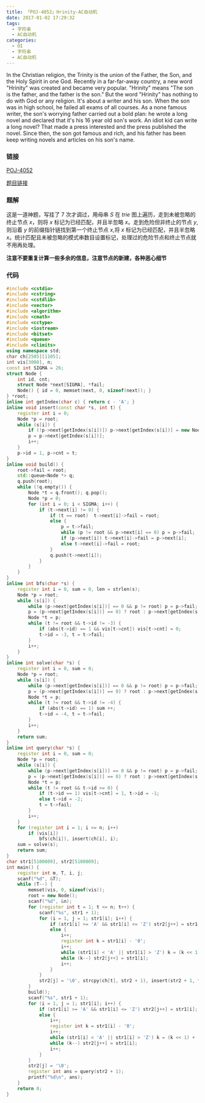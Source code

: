 ```yaml
---
title: 「POJ-4052」Hrinity-AC自动机
date: 2017-01-02 17:29:32
tags:
  - 字符串
  - AC自动机
categories:
  - OI
  - 字符串
  - AC自动机
---
```

In the Christian religion, the Trinity is the union of the Father, the Son, and the
Holy Spirit in one God. Recently in a far-far-away country, a new word "Hrinity" was
created and became very popular. "Hrinity" means "The son is the father, and the
father is the son." But the word "Hrinity" has nothing to do with God or any religion.
It's about a writer and his son.
When the son was in high school, he failed all exams of all courses. As a none
famous writer, the son's worrying father carried out a bold plan: he wrote a long novel
and declared that it's his 16 year old son's work. An idiot kid can write a long novel?
That made a press interested and the press published the novel. Since then, the son got
famous and rich, and his father has been keep writing novels and articles on his son's
name.
<!-- more -->
### 链接
[POJ-4052](http://poj.org/problem?id=4052)

[题目链接](/pdf/poj4044-4053.pdf)
### 题解
这是一道神题，写挂了 7 次才调过，用母串 $S$ 在 $trie$ 图上遍历，走到未被忽略的终止节点 $x$，则将 $x$ 标记为已经匹配，并且半忽略 $x$。走到危险但非终止的节点 $y$, 则沿着 $y$ 的前缀指针链找到第一个终止节点 $x$,将 $x$ 标记为已经匹配，并且半忽略 $x$。统计匹配且未被忽略的模式串数目设置标记，处理过的危险节点和终止节点就不用再处理。

**注意不要重复计算一些多余的信息，注意节点的新建，各种恶心细节**
### 代码
``` cpp
#include <cstdio>
#include <cstring>
#include <cstdlib>
#include <vector>
#include <algorithm>
#include <cmath>
#include <cctype>
#include <iostream>
#include <bitset>
#include <queue>
#include <climits>
using namespace std;
char ch[2505][1105];
int vis[3000], n;
const int SIGMA = 26;
struct Node {
    int id, cnt;
    struct Node *next[SIGMA], *fail;
    Node() { id = 0, memset(next, 0, sizeof(next)); }
} *root;
inline int getIndex(char c) { return c - 'A'; }
inline void insert(const char *s, int t) {
    register int i = 0;
    Node *p = root;
    while (s[i]) {
        if (!p->next[getIndex(s[i])]) p->next[getIndex(s[i])] = new Node();
        p = p->next[getIndex(s[i])];
        i++;
    }
    p->id = 1, p->cnt = t;
}
inline void build() {
    root->fail = root;
    std::queue<Node *> q;
    q.push(root);
    while (!q.empty()) {
        Node *t = q.front(); q.pop();
        Node *p = 0;
        for (int i = 0; i < SIGMA; i++) {
            if (t->next[i] != 0) {
                if (t == root)  t->next[i]->fail = root;
                else {
                    p = t->fail;
                    while (p != root && p->next[i] == 0) p = p->fail;
                    if (p->next[i]) t->next[i]->fail = p->next[i];
                    else t->next[i]->fail = root;
                }
                q.push(t->next[i]);
            }
        }
    }
}
inline int bfs(char *s) {
    register int i = 0, sum = 0, len = strlen(s);
    Node *p = root;
    while (s[i]) {
        while (p->next[getIndex(s[i])] == 0 && p != root) p = p->fail;
        p = (p->next[getIndex(s[i])] == 0) ? root : p->next[getIndex(s[i])];
        Node *t = p;
        while (t != root && t->id != -3) {
            if (abs(t->id) == 1 && vis[t->cnt]) vis[t->cnt] = 0;
            t->id = -3, t = t->fail;
        }
        i++;
    }
}
inline int solve(char *s) {
    register int i = 0, sum = 0;
    Node *p = root;
    while (s[i]) {
        while (p->next[getIndex(s[i])] == 0 && p != root) p = p->fail;
        p = (p->next[getIndex(s[i])] == 0) ? root : p->next[getIndex(s[i])];
        Node *t = p;
        while (t != root && t->id != -4) {
            if (abs(t->id) == 1) sum ++;
            t->id = -4, t = t->fail;
        }
        i++;
    }
    return sum;
}
inline int query(char *s) {
    register int i = 0, sum = 0;
    Node *p = root;
    while (s[i]) {
        while (p->next[getIndex(s[i])] == 0 && p != root) p = p->fail;
        p = (p->next[getIndex(s[i])] == 0) ? root : p->next[getIndex(s[i])];
        Node *t = p;
        while (t != root && t->id >= 0) {
            if (t->id == 1) vis[t->cnt] = 1, t->id = -1;
            else t->id = -2;
            t = t->fail;
        }
        i++;
    }
    for (register int i = 1; i <= n; i++)
        if (vis[i])
            bfs(ch[i]), insert(ch[i], i);
    sum = solve(s);
    return sum;
}
char str1[5100009], str2[5100009];
int main() {
    register int m, T, i, j;
    scanf("%d", &T);
    while (T--) {
        memset(vis, 0, sizeof(vis));
        root = new Node();
        scanf("%d", &n);
        for (register int t = 1; t <= n; t++) {
            scanf("%s", str1 + 1);
            for (i = 1, j = 1; str1[i]; i++) {
                if (str1[i] >= 'A' && str1[i] <= 'Z') str2[j++] = str1[i];
                else {
                    i++;
                    register int k = str1[i] - '0';
                    i++;
                    while (str1[i] < 'A' || str1[i] > 'Z') k = (k << 1) + (k << 3) + (str1[i++] ^ '0');
                    while (k--) str2[j++] = str1[i];
                    i++;
                }
            }
            str2[j] = '\0', strcpy(ch[t], str2 + 1), insert(str2 + 1, t);
        }
        build();
        scanf("%s", str1 + 1);
        for (i = 1, j = 1; str1[i]; i++) {
            if (str1[i] >= 'A' && str1[i] <= 'Z') str2[j++] = str1[i];
            else {
                i++;
                register int k = str1[i] - '0';
                i++;
                while (str1[i] < 'A' || str1[i] > 'Z') k = (k << 1) + (k << 3) + (str1[i++] ^ '0');
                while (k--) str2[j++] = str1[i];
                i++;
            }
        }
        str2[j] = '\0';
        register int ans = query(str2 + 1);
        printf("%d\n", ans);
    }
    return 0;
}
```

